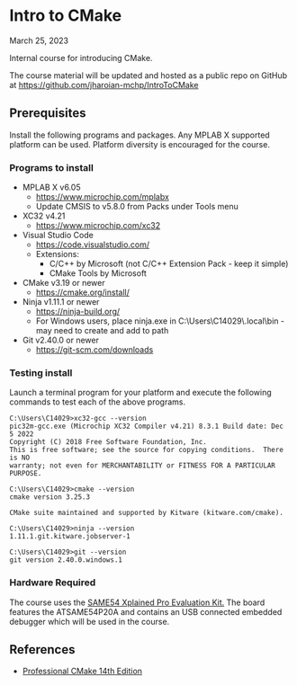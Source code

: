 # Intro to CMake

March 25, 2023

Internal course for introducing CMake. 

The course material will be updated and hosted as a public repo on GitHub at https://github.com/jharoian-mchp/IntroToCMake

## Prerequisites

Install the following programs and packages.  Any MPLAB X supported platform can be used.  Platform diversity is encouraged for the course.

### Programs to install

- MPLAB X v6.05
  - https://www.microchip.com/mplabx
  - Update CMSIS to v5.8.0 from Packs under Tools menu
- XC32 v4.21
  - https://www.microchip.com/xc32
- Visual Studio Code
  - https://code.visualstudio.com/
  - Extensions:
    - C/C++ by Microsoft (not C/C++ Extension Pack - keep it simple)
    - CMake Tools by Microsoft
- CMake v3.19 or newer
  - https://cmake.org/install/
- Ninja v1.11.1 or newer
  - https://ninja-build.org/
  - For Windows users, place ninja.exe in C:\Users\C14029\\.local\bin - may need to create and add to path
- Git v2.40.0 or newer
  - https://git-scm.com/downloads

### Testing install

Launch a terminal program for your platform and execute the following commands to test each of the above programs.

```
C:\Users\C14029>xc32-gcc --version
pic32m-gcc.exe (Microchip XC32 Compiler v4.21) 8.3.1 Build date: Dec  5 2022
Copyright (C) 2018 Free Software Foundation, Inc.
This is free software; see the source for copying conditions.  There is NO
warranty; not even for MERCHANTABILITY or FITNESS FOR A PARTICULAR PURPOSE.

C:\Users\C14029>cmake --version
cmake version 3.25.3

CMake suite maintained and supported by Kitware (kitware.com/cmake).

C:\Users\C14029>ninja --version
1.11.1.git.kitware.jobserver-1

C:\Users\C14029>git --version
git version 2.40.0.windows.1
```

### Hardware Required

The course uses the [SAME54 Xplained Pro Evaluation Kit.](https://www.microchip.com/en-us/development-tool/ATSAME54-XPRO)  The board features the ATSAME54P20A and contains an USB connected embedded debugger which will be used in the course.

## References

- [Professional CMake 14th Edition](https://crascit.com/professional-cmake/)

